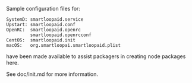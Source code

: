 Sample configuration files for:
```
SystemD: smartloopaid.service
Upstart: smartloopaid.conf
OpenRC:  smartloopaid.openrc
         smartloopaid.openrcconf
CentOS:  smartloopaid.init
macOS:   org.smartloopai.smartloopaid.plist
```
have been made available to assist packagers in creating node packages here.

See doc/init.md for more information.
